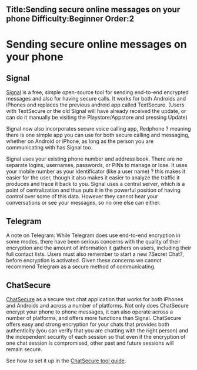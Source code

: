 Title:Sending secure online messages on your phone
Difficulty:Beginner
Order:2
---
<h1>Sending secure online messages on your phone</h1><h2>Signal</h2><p><a href="https://play.google.com/store/apps/details?id=org.thoughtcrime.securesms">Signal</a> is a free, simple open-source tool for sending end-to-end encrypted messages and also for having secure calls.  It works for both Androids and iPhones and replaces the previous android app called TextSecure. (Users with TextSecure or the old Signal will have already received the update, or can do it manually be visiting the Playstore/Appstore and pressing Update)</p><p>Signal now also incorporates secure voice calling app, Redphone ? meaning there is one simple app you can use for both secure calling and messaging, whether on Android or iPhone, as long as the person you are communicating with has Signal too.</p><p>Signal uses your existing phone number and address book. There are no separate logins, usernames, passwords, or PINs to manage or lose. It uses your mobile number as your identificator (like a user name) ? this makes it easier for the user, though it also makes it easier to analyze the traffic it produces and trace it back to you. Signal uses a central server, which is a point of centralization and thus puts it in the powerful position of having control over some of this data. However they cannot hear your conversations or see your messages, so no one else can either.</p><h2>Telegram</h2><p>A note on Telegram: While Telegram does use end-to-end encryption in some modes, there have been serious concerns with the quality of their encryption and the amount of information it gathers on users, including their full contact lists. Users must also remember to start a new ?Secret Chat?, before encryption is activated. Given these concerns we cannot recommend Telegram as a secure method of communicating.</p><h2>ChatSecure</h2><p><a href="https://chatsecure.org/">ChatSecure</a> as a secure text chat application that works for both iPhones and Androids and across a number of platforms. Not only does ChatSecure encrypt your phone to phone messages, it can also operate across a number of platforms, and offers more functions than Signal. ChatSecure offers easy and strong encryption for your chats that provides both authenticity (you can verify that you are chatting with the right person) and the independent security of each session so that even if the encryption of one chat session is compromised, other past and future sessions will remain secure.</p><p>See how to set it up in the <a href="umbrella://lesson/chatsecure">ChatSecure tool guide</a>.</p>